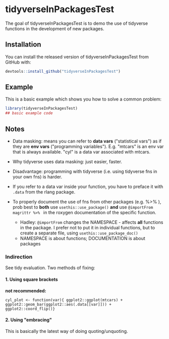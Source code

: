 
# tidyverseInPackagesTest

<!-- badges: start -->
<!-- badges: end -->

The goal of tidyverseInPackagesTest is to demo the use of tidyverse functions in the development of new packages. 

## Installation

You can install the released version of tidyverseInPackagesTest from GitHub with:

``` r
devtools::install_github("tidyverseInPackagesTest")
```

## Example

This is a basic example which shows you how to solve a common problem:

``` r
library(tidyverseInPackagesTest)
## basic example code
```

## Notes 

* Data masking: means you can refer to **data vars** ("statistical vars") as if they are **env vars** ("programming variables"). E.g. "mtcars" is an env var that is always available. "cyl" is a data var associated with mtcars. 

* Why tidyverse uses data masking: just easier, faster. 

* Disadvantage: programming with tidyverse (i.e. using tidyverse fns in your own fns) is harder.

* If you refer to a data var inside your function, you have to preface it with `.data` from the rlang package. 

* To properly document the use of fns from other packages (e.g. %>% ), prob best to **both** use `usethis::use_package()` **and** use `@importFrom magrittr %>% ` in the roxygen documentation of the specific function. 
    * Hadley: `@importFrom` changes the NAMESPACE - affects **all** functions in the package. I prefer not to put it in individual functions, but to create a separate file, using `usethis::use_package_doc()`
    * NAMESPACE is about functions; DOCUMENTATION is about packages 


### Indirection

See tidy evaluation. Two methods of fixing: 

#### 1. Using square brackets 

**not recommended:**  

`cyl_plot <- function(var){
    ggplot2::ggplot(mtcars) +
        ggplot2::geom_bar(ggplot2::aes(.data[[var]])) + 
        ggplot2::coord_flip()}`


#### 2. Using "embracing"

This is basically the latest way of doing quoting/unquoting. 




